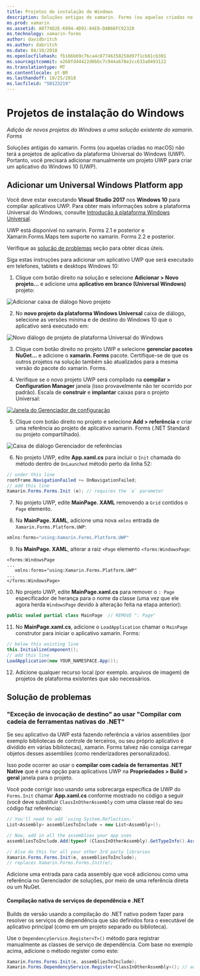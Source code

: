 ```yaml
---
title: Projetos de instalação do Windows
description: Soluções antigas do xamarin. Forms (ou aquelas criadas no macOS) não terá os projetos de plataforma Universal do Windows e, portanto, este artigo explica como adicionar um novo projeto UWP a uma solução existente do xamarin. Forms.
ms.prod: xamarin
ms.assetid: A0774D2E-6994-4D91-84E8-DAB66FC92320
ms.technology: xamarin-forms
author: davidbritch
ms.author: dabritch
ms.date: 04/10/2018
ms.openlocfilehash: fb166b69c76ca4c87746358258d97f1cb81cb301
ms.sourcegitcommit: e268fd44422d0bbc7c944a678e2cc633a0493122
ms.translationtype: MT
ms.contentlocale: pt-BR
ms.lasthandoff: 10/25/2018
ms.locfileid: "50123219"
---
```

# <a name="setup-windows-projects"></a>Projetos de instalação do Windows

_Adição de novos projetos do Windows a uma solução existente do xamarin. Forms_

Soluções antigas do xamarin. Forms (ou aquelas criadas no macOS) não terá a projetos de aplicativo da plataforma Universal do Windows (UWP). Portanto, você precisará adicionar manualmente um projeto UWP para criar um aplicativo do Windows 10 (UWP).

## <a name="add-a-universal-windows-platform-app"></a>Adicionar um Universal Windows Platform app

Você deve estar executando **Visual Studio 2017** nos **Windows 10** para compilar aplicativos UWP. Para obter mais informações sobre a plataforma Universal do Windows, consulte [Introdução à plataforma Windows Universal](/windows/uwp/get-started/universal-application-platform-guide/).

UWP está disponível no xamarin. Forms 2.1 e posterior e Xamarin.Forms.Maps tem suporte no xamarin. Forms 2.2 e posterior.

Verifique as <a href="#troubleshooting">solução de problemas</a> seção para obter dicas úteis.

Siga estas instruções para adicionar um aplicativo UWP que será executado em telefones, tablets e desktops Windows 10:

 1. Clique com botão direito na solução e selecione **Adicionar > Novo projeto...**  e adicione uma **aplicativo em branco (Universal Windows)** projeto:

  ![](universal-images/add-wu.png "Adicionar caixa de diálogo Novo projeto")

 2. No **novo projeto da plataforma Windows Universal** caixa de diálogo, selecione as versões mínima e de destino do Windows 10 que o aplicativo será executado em:

  ![](universal-images/target-version.png "Novo diálogo de projeto de plataforma Universal do Windows")

 3. Clique com botão direito no projeto UWP e selecione **gerenciar pacotes NuGet...**  e adicione o **xamarin. Forms** pacote. Certifique-se de que os outros projetos na solução também são atualizados para a mesma versão do pacote do xamarin. Forms.

 4. Verifique se o novo projeto UWP será compilado na **compilar > Configuration Manager** janela (isso provavelmente não ter ocorrido por padrão). Escala de **construir** e **implantar** caixas para o projeto Universal:

  [![](universal-images/configuration-sml.png "Janela do Gerenciador de configuração")](universal-images/configuration.png#lightbox "janela do Gerenciador de configuração")

 5. Clique com botão direito no projeto e selecione **Add > referência** e criar uma referência ao projeto de aplicativo xamarin. Forms (.NET Standard ou projeto compartilhado).

  ![](universal-images/addref-sml.png "Caixa de diálogo Gerenciador de referências")

 6. No projeto UWP, edite **App.xaml.cs** para incluir o `Init` chamada do método dentro de `OnLaunched` método perto da linha 52:

```csharp
// under this line
rootFrame.NavigationFailed += OnNavigationFailed;
// add this line
Xamarin.Forms.Forms.Init (e); // requires the `e` parameter
```

 7. No projeto UWP, edite **MainPage. XAML** removendo a `Grid` contidos o `Page` elemento.

 8. Na **MainPage. XAML**, adicione uma nova `xmlns` entrada de `Xamarin.Forms.Platform.UWP`:

```csharp
xmlns:forms="using:Xamarin.Forms.Platform.UWP"
```

 9. Na **MainPage. XAML**, alterar a raiz `<Page` elemento `<forms:WindowsPage`:

```xaml
<forms:WindowsPage
...
   xmlns:forms="using:Xamarin.Forms.Platform.UWP"
...
</forms:WindowsPage>
```

 10. No projeto UWP, edite **MainPage.xaml.cs** para remover o `: Page` especificador de herança para o nome da classe (uma vez que ele agora herda `WindowsPage` devido à alteração feita na etapa anterior):

```csharp
public sealed partial class MainPage  // REMOVE ": Page"
```

 11. No **MainPage.xaml.cs**, adicione o `LoadApplication` chamar o `MainPage` construtor para iniciar o aplicativo xamarin. Forms:

```csharp
// below this existing line
this.InitializeComponent();
// add this line
LoadApplication(new YOUR_NAMESPACE.App());
```

<!--
11 . Double-click **Package.appxmanifest** to set these capabilities
  that are often required:

  Capabilities set:

  * Internet (Client)
  * Location
-->

12. Adicione qualquer recurso local (por exemplo. arquivos de imagem) de projetos de plataforma existentes que são necessários.

## <a name="troubleshooting"></a>Solução de problemas

<a name="target-invocation-exception" />

### <a name="target-invocation-exception-when-using-compile-with-net-native-tool-chain"></a>"Exceção de invocação de destino" ao usar "Compilar com cadeia de ferramentas nativas do .NET"

Se seu aplicativo da UWP está fazendo referência a vários assemblies (por exemplo bibliotecas de controle de terceiros, ou seu próprio aplicativo é dividido em várias bibliotecas), xamarin. Forms talvez não consiga carregar objetos desses assemblies (como renderizadores personalizados).

Isso pode ocorrer ao usar o **compilar com cadeia de ferramentas .NET Native** que é uma opção para aplicativos UWP na **Propriedades > Build > geral** janela para o projeto.

Você pode corrigir isso usando uma sobrecarga específica de UWP do `Forms.Init` chamar **App.xaml.cs** conforme mostrado no código a seguir (você deve substituir `ClassInOtherAssembly` com uma classe real do seu código faz referência):

```csharp
// You'll need to add `using System.Reflection;`
List<Assembly> assembliesToInclude = new List<Assembly>();

// Now, add in all the assemblies your app uses
assembliesToInclude.Add(typeof (ClassInOtherAssembly).GetTypeInfo().Assembly);

// Also do this for all your other 3rd party libraries
Xamarin.Forms.Forms.Init(e, assembliesToInclude);
// replaces Xamarin.Forms.Forms.Init(e);
```

Adicione uma entrada para cada assembly que você adicionou como uma referência no Gerenciador de soluções, por meio de uma referência direta ou um NuGet.

#### <a name="dependency-services-and-net-native-compilation"></a>Compilação nativa de serviços de dependência e .NET

Builds de versão usando a compilação do .NET nativo podem fazer para resolver os serviços de dependência que são definidos fora o executável de aplicativo principal (como em um projeto separado ou biblioteca).

Use o `DependencyService.Register<T>()` método para registrar manualmente as classes de serviço de dependência. Com base no exemplo acima, adicione o método register como este:

```csharp
Xamarin.Forms.Forms.Init(e, assembliesToInclude);
Xamarin.Forms.DependencyService.Register<ClassInOtherAssembly>(); // add this
```
